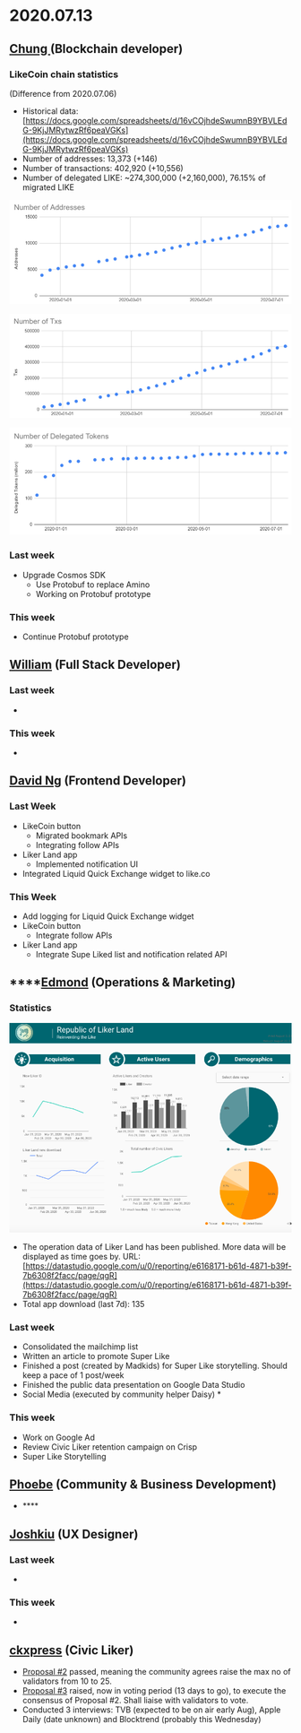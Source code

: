 # 2020.07.13



## [Chung ](https://like.co/chungwu)\(Blockchain developer\)

### LikeCoin chain statistics

\(Difference from 2020.07.06\)

* Historical data: [https://docs.google.com/spreadsheets/d/16vCOjhdeSwumnB9YBVLEdG-9KjJMRytwzRf6peaVGKs](https://docs.google.com/spreadsheets/d/16vCOjhdeSwumnB9YBVLEdG-9KjJMRytwzRf6peaVGKs)
* Number of addresses: 13,373 \(+146\)
* Number of transactions: 402,920 \(+10,556\)
* Number of delegated LIKE: ~274,300,000 \(+2,160,000\), 76.15% of migrated LIKE

![](../.gitbook/assets/image%20%2879%29.png)

![](../.gitbook/assets/image%20%2878%29.png)

![](../.gitbook/assets/image%20%2877%29.png)

### Last week

* Upgrade Cosmos SDK
  * Use Protobuf to replace Amino
  * Working on Protobuf prototype

### This week

* Continue Protobuf prototype

## [William](https://like.co/williamchong007) \(Full Stack Developer\)

### Last week

* 
### This week

* 
## [David Ng](https://github.com/nwingt) \(Frontend Developer\)

### Last Week

* LikeCoin button
  * Migrated bookmark APIs
  * Integrating follow APIs
* Liker Land app
  * Implemented notification UI
* Integrated Liquid Quick Exchange widget to like.co

### **This Week**

* Add logging for Liquid Quick Exchange widget
* LikeCoin button
  * Integrate follow APIs
* Liker Land app
  * Integrate Supe Liked list and notification related API

## \*\*\*\*[**Edmond**](https://like.co/edmondyu) **\(Operations & Marketing\)**

### **Statistics**

![Open data of Civic Liker](../.gitbook/assets/image%20%2875%29.png)

* The operation data of Liker Land has been published.  More data will be displayed as time goes by.  URL: [https://datastudio.google.com/u/0/reporting/e6168171-b61d-4871-b39f-7b6308f2facc/page/qgR](https://datastudio.google.com/u/0/reporting/e6168171-b61d-4871-b39f-7b6308f2facc/page/qgR)
* Total app download \(last 7d\): 135

### **Last week**

* Consolidated the mailchimp list
* Written an article to promote Super Like
* Finished a post \(created by Madkids\) for Super Like storytelling.  Should keep a pace of 1 post/week
* Finished the public data presentation on Google Data Studio
* Social Media \(executed by community helper Daisy\)
  * 

### This week

* Work on Google Ad
* Review Civic Liker retention campaign on Crisp
* Super Like Storytelling

## [Phoebe](https://like.co/phoebe_fb) \(Community & Business Development\) <a id="fbf6"></a>

* \*\*\*\*

## [Joshkiu](https://like.co/joshkiu) \(UX Designer\)

### Last week

* 
### This week

* 
## [ckxpress](https://like.co/ckxpress) \(Civic Liker\) <a id="fbf6"></a>

* [Proposal \#2](https://likecoin.bigdipper.live/proposals/2) passed, meaning the community agrees raise the max no of validators from 10 to 25.
* [Proposal \#3](https://likecoin.bigdipper.live/proposals/3) raised, now in voting period \(13 days to go\), to execute the consensus of Proposal \#2. Shall liaise with validators to vote.
* Conducted 3 interviews: TVB \(expected to be on air early Aug\), Apple Daily \(date unknown\) and Blocktrend \(probably this Wednesday\)




